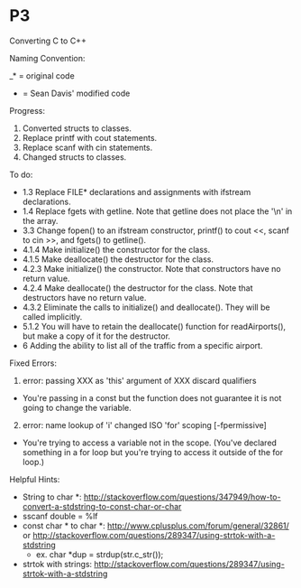 # P3
Converting C to C++

Naming Convention:

_* = original code
 * = Sean Davis' modified code

Progress: 

1. Converted structs to classes.
2. Replace printf with cout statements.
3. Replace scanf with cin statements.
4. Changed structs to classes.

To do:
- 1.3 Replace FILE* declarations and assignments with ifstream declarations.
- 1.4 Replace fgets with getline. Note that getline does not place the '\n' in the array.
- 3.3 Change fopen() to an ifstream constructor, printf() to cout <<, scanf to cin >>, and fgets() to getline().
- 4.1.4 Make initialize() the constructor for the class.
- 4.1.5 Make deallocate() the destructor for the class.
- 4.2.3 Make initialize() the constructor. Note that constructors have no return value.
- 4.2.4 Make deallocate() the destructor for the class. Note that destructors have no return value.
- 4.3.2 Eliminate the calls to initialize() and deallocate(). They will be called implicitly.
- 5.1.2 You will have to retain the deallocate() function for readAirports(), but make a copy of it for the destructor.
- 6 Adding the ability to list all of the traffic from a specific airport. 

Fixed Errors:

1. error: passing XXX as 'this' argument of XXX discard qualifiers
  - You're passing in a const but the function does not guarantee it is not going to change the variable.

2. error: name lookup of 'i' changed ISO 'for' scoping [-fpermissive]
  - You're trying to access a variable not in the scope. (You've declared something in a for loop but you're trying to access it outside of the for loop.)

Helpful Hints:
- String to char *: http://stackoverflow.com/questions/347949/how-to-convert-a-stdstring-to-const-char-or-char
- sscanf double = %lf
- const char * to char *: http://www.cplusplus.com/forum/general/32861/ or http://stackoverflow.com/questions/289347/using-strtok-with-a-stdstring
  - ex. char *dup = strdup(str.c_str());
- strtok with strings: http://stackoverflow.com/questions/289347/using-strtok-with-a-stdstring
